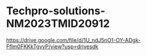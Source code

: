 # Techpro-solutions-NM2023TMID20912
https://drive.google.com/file/d/1U_ndJ5nO1-OY-ADgk-Fflm0FKKkTgvvP/view?usp=drivesdk
